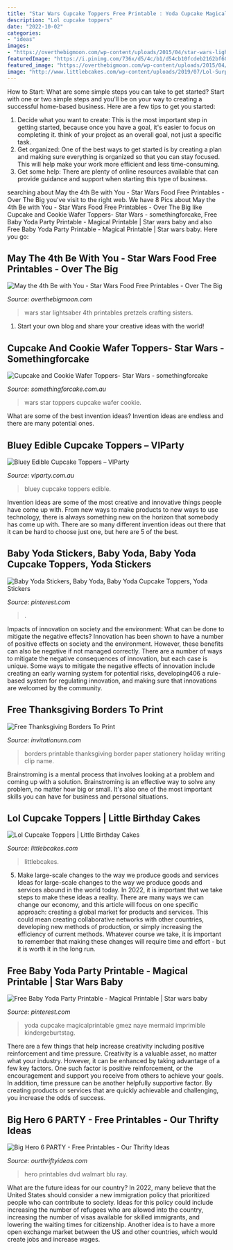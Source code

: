 ```yaml
---
title: "Star Wars Cupcake Toppers Free Printable : Yoda Cupcake Magicalprintable Gmez Naye Mermaid Imprimible Kindergeburtstag"
description: "Lol cupcake toppers"
date: "2022-10-02"
categories:
- "ideas"
images:
- "https://overthebigmoon.com/wp-content/uploads/2015/04/star-wars-lightsaber-pretzels1.jpg"
featuredImage: "https://i.pinimg.com/736x/d5/4c/b1/d54cb10fcdeb2162bf60c0b8b63a1d1d.jpg"
featured_image: "https://overthebigmoon.com/wp-content/uploads/2015/04/star-wars-lightsaber-pretzels1.jpg"
image: "http://www.littlebcakes.com/wp-content/uploads/2019/07/Lol-Surprise-Doll-Cupcake-Toppers.jpg"
---
```



How to Start: What are some simple steps you can take to get started?
Start with one or two simple steps and you'll be on your way to creating a successful home-based business. Here are a few tips to get you started: 
1. Decide what you want to create: This is the most important step in getting started, because once you have a goal, it's easier to focus on completing it. think of your project as an overall goal, not just a specific task. 
2. Get organized: One of the best ways to get started is by creating a plan and making sure everything is organized so that you can stay focused. This will help make your work more efficient and less time-consuming. 
3. Get some help: There are plenty of online resources available that can provide guidance and support when starting this type of business.

	

		
searching about May the 4th Be with You - Star Wars Food Free Printables - Over The Big you've visit to the right web. We have 8 Pics about May the 4th Be with You - Star Wars Food Free Printables - Over The Big like Cupcake and Cookie Wafer Toppers- Star Wars - somethingforcake, Free Baby Yoda Party Printable - Magical Printable | Star wars baby and also Free Baby Yoda Party Printable - Magical Printable | Star wars baby. Here you go:
		
    
## May The 4th Be With You - Star Wars Food Free Printables - Over The Big

<img loading=lazy src="https://overthebigmoon.com/wp-content/uploads/2015/04/star-wars-lightsaber-pretzels1.jpg" onerror="this.onerror=null;this.src='https://tse4.mm.bing.net/th?id=OIP.1aJSsBKtkT-F9wxWpej0QAHaKL&amp;pid=15.1';" alt="May the 4th Be with You - Star Wars Food Free Printables - Over The Big">

_Source: overthebigmoon.com_

>wars star lightsaber 4th printables pretzels crafting sisters. 

	

1. Start your own blog and share your creative ideas with the world!

    
## Cupcake And Cookie Wafer Toppers- Star Wars - Somethingforcake

<img loading=lazy src="http://cdn.shopify.com/s/files/1/2129/4707/products/star_wars_toppers_web_grande.jpg?v=1509353902" onerror="this.onerror=null;this.src='https://tse1.mm.bing.net/th?id=OIP.PFcGs4DicJksje8gairL6AAAAA&amp;pid=15.1';" alt="Cupcake and Cookie Wafer Toppers- Star Wars - somethingforcake">

_Source: somethingforcake.com.au_

>wars star toppers cupcake wafer cookie. 

	

What are some of the best invention ideas?
Invention ideas are endless and there are many potential ones.

    
## Bluey Edible Cupcake Toppers – VIParty

<img loading=lazy src="http://cdn.shopify.com/s/files/1/1652/9203/products/bluey_a55fb01f-aa19-42cc-8a5a-308dac35eb81_grande.png?v=1575607254" onerror="this.onerror=null;this.src='https://tse4.mm.bing.net/th?id=OIP.ojLXxvl8SsZ1hegp6CsxSwAAAA&amp;pid=15.1';" alt="Bluey Edible Cupcake Toppers – VIParty">

_Source: viparty.com.au_

>bluey cupcake toppers edible. 

	

Invention ideas are some of the most creative and innovative things people have come up with. From new ways to make products to new ways to use technology, there is always something new on the horizon that somebody has come up with. There are so many different invention ideas out there that it can be hard to choose just one, but here are 5 of the best.

    
## Baby Yoda Stickers, Baby Yoda, Baby Yoda Cupcake Toppers, Yoda Stickers

<img loading=lazy src="https://i.pinimg.com/736x/d5/4c/b1/d54cb10fcdeb2162bf60c0b8b63a1d1d.jpg" onerror="this.onerror=null;this.src='https://tse3.mm.bing.net/th?id=OIP.3Py6NVWeGgGK5kZO8gRptwHaHa&amp;pid=15.1';" alt="Baby Yoda Stickers, Baby Yoda, Baby Yoda Cupcake Toppers, Yoda Stickers">

_Source: pinterest.com_

>. 

	

Impacts of innovation on society and the environment: What can be done to mitigate the negative effects?
Innovation has been shown to have a number of positive effects on society and the environment. However, these benefits can also be negative if not managed correctly. There are a number of ways to mitigate the negative consequences of innovation, but each case is unique. Some ways to mitigate the negative effects of innovation include creating an early warning system for potential risks, developing406
a rule-based system for regulating innovation, and making sure that innovations are welcomed by the community.

    
## Free Thanksgiving Borders To Print

<img loading=lazy src="https://www.invitationurn.com/wp-content/uploads/2016/08/free_holiday_borders_printable.jpg" onerror="this.onerror=null;this.src='https://tse3.mm.bing.net/th?id=OIP.5rP9FRkORMEIxliXlGMZcQHaJf&amp;pid=15.1';" alt="Free Thanksgiving Borders To Print">

_Source: invitationurn.com_

>borders printable thanksgiving border paper stationery holiday writing clip name. 

	

Brainstroming is a mental process that involves looking at a problem and coming up with a solution. Brainstroming is an effective way to solve any problem, no matter how big or small. It's also one of the most important skills you can have for business and personal situations.

    
## Lol Cupcake Toppers | Little Birthday Cakes

<img loading=lazy src="http://www.littlebcakes.com/wp-content/uploads/2019/07/Lol-Surprise-Doll-Cupcake-Toppers.jpg" onerror="this.onerror=null;this.src='https://tse3.mm.bing.net/th?id=OIP.jIur04pml6z_3A6uoxBMbgHaFj&amp;pid=15.1';" alt="Lol Cupcake Toppers | Little Birthday Cakes">

_Source: littlebcakes.com_

>littlebcakes. 

	

5) Make large-scale changes to the way we produce goods and services
Ideas for large-scale changes to the way we produce goods and services abound in the world today. In 2022, it is important that we take steps to make these ideas a reality. There are many ways we can change our economy, and this article will focus on one specific approach: creating a global market for products and services. This could mean creating collaborative networks with other countries, developing new methods of production, or simply increasing the efficiency of current methods. Whatever course we take, it is important to remember that making these changes will require time and effort - but it is worth it in the long run.

    
## Free Baby Yoda Party Printable - Magical Printable | Star Wars Baby

<img loading=lazy src="https://i.pinimg.com/736x/e5/fa/e1/e5fae12628fb6b87a4f65c3521aec882.jpg" onerror="this.onerror=null;this.src='https://tse2.mm.bing.net/th?id=OIP.lNgamMpbCTGoxplBDIel7AHaMs&amp;pid=15.1';" alt="Free Baby Yoda Party Printable - Magical Printable | Star wars baby">

_Source: pinterest.com_

>yoda cupcake magicalprintable gmez naye mermaid imprimible kindergeburtstag. 

	

There are a few things that help increase creativity including positive reinforcement and time pressure.
Creativity is a valuable asset, no matter what your industry. However, it can be enhanced by taking advantage of a few key factors. One such factor is positive reinforcement, or the encouragement and support you receive from others to achieve your goals. In addition, time pressure can be another helpfully supportive factor. By creating products or services that are quickly achievable and challenging, you increase the odds of success.

    
## Big Hero 6 PARTY - Free Printables - Our Thrifty Ideas

<img loading=lazy src="http://www.ourthriftyideas.com/wp-content/uploads/2015/03/IMG_0396-e1425314049718.jpg" onerror="this.onerror=null;this.src='https://tse3.mm.bing.net/th?id=OIP.7-wNb-Cls6jsO3hQp-v3qgHaJ4&amp;pid=15.1';" alt="Big Hero 6 PARTY - Free Printables - Our Thrifty Ideas">

_Source: ourthriftyideas.com_

>hero printables dvd walmart blu ray. 

	

What are the future ideas for our country?
In 2022, many believe that the United States should consider a new immigration policy that prioritized people who can contribute to society. Ideas for this policy could include increasing the number of refugees who are allowed into the country, increasing the number of visas available for skilled immigrants, and lowering the waiting times for citizenship. Another idea is to have a more open exchange market between the US and other countries, which would create jobs and increase wages.


